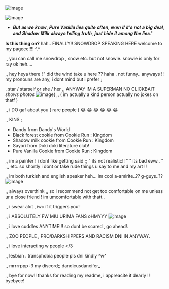![image](https://github.com/user-attachments/assets/fe3d149f-cb8e-40e3-8b49-9541c36a0fe0)



![image](https://github.com/user-attachments/assets/eca6607b-8f18-4398-82fe-ac76481c4a41)

 - 𝑩𝒖𝒕 𝒂𝒔 𝒘𝒆 𝒌𝒏𝒐𝒘, 𝑷𝒖𝒓𝒆 𝑽𝒂𝒏𝒊𝒍𝒍𝒂 𝒍𝒊𝒆𝒔 𝒒𝒖𝒊𝒕𝒆 𝒐𝒇𝒕𝒆𝒏, 𝒆𝒗𝒆𝒏 𝒊𝒇 𝒊𝒕'𝒔 𝒏𝒐𝒕 𝒂 𝒃𝒊𝒈 𝒅𝒆𝒂𝒍, 𝒂𝒏𝒅 𝑺𝒉𝒂𝒅𝒐𝒘 𝑴𝒊𝒍𝒌 𝒂𝒍𝒘𝒂𝒚𝒔 𝒕𝒆𝒍𝒍𝒊𝒏𝒈 𝒕𝒓𝒖𝒕𝒉, 𝒋𝒖𝒔𝒕 𝒉𝒊𝒅𝒆 𝒊𝒕 𝒂𝒎𝒐𝒏𝒈 𝒕𝒉𝒆 𝒍𝒊𝒆𝒔."



 **Is this thing on?** hah.. FINALLY!! SNOWDROP SPEAKING HERE welcome to my pageee!!!! ^.^ 

,, you can call me snowdrop , snow etc. but not snowie. snowie is only for ray ok heh....

,, hey heya there ! ' did the wind take u here ?? haha . not funny.. anyways !! my pronouns are any, i dont mind but i prefer ;

. star / starself or she / her
,, ANYWAY IM A SUPERMAN NO CLICKBAIT *shows photos* 
![image](https://github.com/user-attachments/assets/0a2de149-13b4-4c2b-90cd-25791e99704c)(
,, ( im actually a kind person actually no jokes on thatf ) 

,, i DO gaf about you ( rare people ) :joy: :joy: :joy: :joy: :joy: :joy: 


,, KINS ; 

- Dandy from Dandy's World
- Black forest cookie from Cookie Run : Kingdom
- Shadow milk cookie from Cookie Run : Kingdom                                                      
- Sayori from Doki doki literature club!
- Pure Vanilla Cookie from Cookie Run : Kingdom

,, im a painter ! i dont like getting said ;; " its not realistic!! " " its bad eww.. " ,,, etc. so shortly i dont or take rude things u say to me and my art !!

,, im both turkish and english speaker heh... im cool a-amirite..?? g-guys..??
![image](https://github.com/user-attachments/assets/29231aa3-83c9-4742-8f5a-82e7a75228ba)



,, always overthink ,, so i recommend not get too comfortable on me unless ur a close friend ! im umcomfortable with thatt..

,, i swear alot , iwc if it triggers you!

,, i ABSOLUTELY FW MIU URIMA FANS oHMYYY
![image](https://github.com/user-attachments/assets/120964cd-8fb4-45cb-89ad-a5d6f2a3aa34)







,, i love cuddles ANYTIME!!! so dont be scared , go ahead!.

,, ZOO PEOPLE , PRO/DARKSHIPPERS AND RACISM DNI IN ANYWAY.

,, i love interacting w people </3 

,, lesbian . transphobia people pls dni kindly ^w^ 

,, mrrrrppp :3 my discord;; dandicusdancifer_

,, bye for now!! thanks for reading my readme, i appreacite it dearly !! byebyee!






<!--
**Dand1cusDanc1fer/dand1cusdanc1fer** is a ✨ _special_ ✨ repository because its `README.md` (this file) appears on your GitHub profile.

,
,
